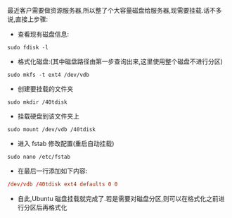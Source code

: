 最近客户需要做资源服务器,所以整了个大容量磁盘给服务器,现需要挂载.话不多说,直接上步骤:

- 查看现有磁盘信息:

```shell
sudo fdisk -l
```

- 格式化磁盘:(其中磁盘路径由第一步查询出来,这里使用整个磁盘不进行分区)

```shell
sudo mkfs -t ext4 /dev/vdb
```

- 创建要挂载的文件夹

```shell
sudo mkdir /40tdisk
```

- 挂载硬盘到该文件夹上

```shell
sudo mount /dev/vdb /40tdisk
```

- 进入 fstab 修改配置(重启自动挂载)

```shell
sudo nano /etc/fstab
```

- 在最后一行添加如下内容:

```conf
/dev/vdb /40tdisk ext4 defaults 0 0
```

- 自此,Ubuntu 磁盘挂载就完成了.若是需要对磁盘分区,则可以在格式化之前进行分区后再格式化

